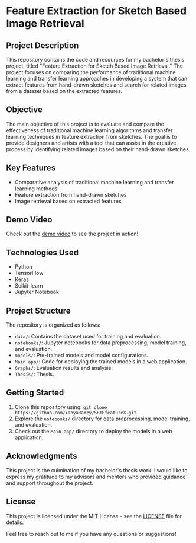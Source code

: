 # Feature Extraction for Sketch Based Image Retrieval

## Project Description

This repository contains the code and resources for my bachelor's thesis project, titled "Feature Extraction for Sketch Based Image Retrieval." The project focuses on comparing the performance of traditional machine learning and transfer learning approaches in developing a system that can extract features from hand-drawn sketches and search for related images from a dataset based on the extracted features.

## Objective

The main objective of this project is to evaluate and compare the effectiveness of traditional machine learning algorithms and transfer learning techniques in feature extraction from sketches. The goal is to provide designers and artists with a tool that can assist in the creative process by identifying related images based on their hand-drawn sketches.

## Key Features

- Comparative analysis of traditional machine learning and transfer learning methods
- Feature extraction from hand-drawn sketches
- Image retrieval based on extracted features

## Demo Video

Check out the [demo video](Thesis/Others/Demo.mp4) to see the project in action!


## Technologies Used

- Python
- TensorFlow
- Keras
- Scikit-learn
- Jupyter Notebook

## Project Structure

The repository is organized as follows:

- `data/`: Contains the dataset used for training and evaluation.
- `notebooks/`: Jupyter notebooks for data preprocessing, model training, and evaluation.
- `models/`: Pre-trained models and model configurations.
- `Main app/`: Code for deploying the trained models in a web application.
- `Graphs/`: Evaluation results and analysis.
- `Thesis/`: Thesis.
## Getting Started

1. Clone this repository using: `git clone https://github.com/YahyaRamzy/SBIRfeatureX.git`
2. Explore the `notebooks/` directory for data preprocessing, model training, and evaluation.
3. Check out the `Main app/` directory to deploy the models in a web application.

## Acknowledgments

This project is the culmination of my bachelor's thesis work. I would like to express my gratitude to my advisors and mentors who provided guidance and support throughout the project.

## License

This project is licensed under the MIT License - see the [LICENSE](LICENSE) file for details.

Feel free to reach out to me if you have any questions or suggestions!

